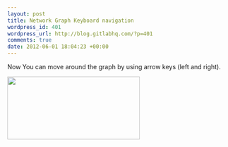 ```yaml
--- 
layout: post
title: Network Graph Keyboard navigation
wordpress_id: 401
wordpress_url: http://blog.gitlabhq.com/?p=401
comments: true
date: 2012-06-01 18:04:23 +00:00
---
```

Now You can move around the graph by using arrow keys (left and right). 

<a href="http://blog.gitlabhq.com/wp-content/uploads/2012/06/gitlab_network.png"><img src="http://blog.gitlabhq.com/wp-content/uploads/2012/06/gitlab_network-300x142.png" alt="" title="gitlab_network" width="300" height="142" class="alignleft size-medium wp-image-402" /></a> 
